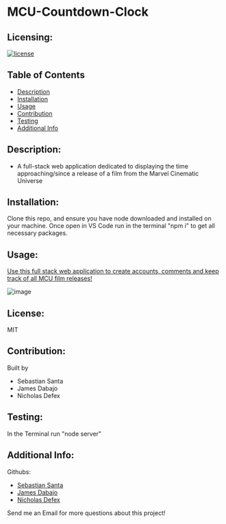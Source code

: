 # MCU-Countdown-Clock

## Licensing:

[![license](https://img.shields.io/badge/license-MIT-blue)](https://shields.io)

## Table of Contents

- [Description](#description)
- [Installation](#installation)
- [Usage](#usage)
- [Contribution](#contribution)
- [Testing](#testing)
- [Additional Info](#additional-info)

## Description:

- A full-stack web application dedicated to displaying the time approaching/since a release of a film from the Marvel Cinematic Universe

## Installation:

Clone this repo, and ensure you have node downloaded and installed on your machine. Once open in VS Code run in the terminal "npm i" to get all necessary packages.

## Usage:

[Use this full stack web application to create accounts, comments and keep track of all MCU film releases!](https://mcu-countdown-clock.herokuapp.com/)

![image](https://user-images.githubusercontent.com/92278942/153792705-f5a78363-d99b-47c2-adc7-b67bc7654432.png)

## License:

MIT

## Contribution:

Built by

- Sebastian Santa
- James Dabajo
- Nicholas Defex

## Testing:

In the Terminal run "node server"

## Additional Info:

Githubs:

- [Sebastian Santa](https://github.com/cheesecakeassassin)
- [James Dabajo](https://github.com/MrPinkPanther10)
- [Nicholas Defex](https://github.com/Ndefected15)

Send me an Email for more questions about this project!
